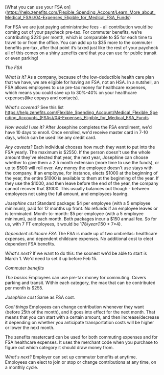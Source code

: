 [What you can use your FSA on] (https://help.zenefits.com/Flexible_Spending_Account/Learn_More_about_Medical_FSAs/04-Expenses_Eligible_for_Medical_FSA_Funds) 

For FSA we are just paying administrative fees - all contribution would be coming out of your paycheck pre-tax.
For commuter benefits, we’re contributing $220 per month, which is comparable to $5 for each time to travel to or from the office.
You can add up to $35 more to the commuter benefits pre-tax, after that point it’s taxed just like the rest of your paycheck
all of this comes on a shiny zenefits card that you can use for public transit or even parking!


*The FSA*

*What is it?*
As a company, because of the low-deductible health care plan that we have, we are eligible for having an FSA, not an HSA. In a nutshell, an FSA allows employees to use pre-tax money for healthcare expenses, which means you could save up to 30%-40% on your healthcare expenses(like copays and contacts).

*What's covered?* 
See this list https://help.zenefits.com/Flexible_Spending_Account/Medical_Flexible_Spending_Accounts_(FSAs)/04-Expenses_Eligible_for_Medical_FSA_Funds

*How would I use it?*
After Josephine completes the FSA enrollment, we'd have 10 days to enroll. Once enrolled, we'd receive master card in 7-10 days, which can be used like any credit card.

*Any caveats?*
Each individual chooses how much they want to put into the FSA yearly. The maximum is $2550. If the person doesn't use the whole amount they've elected that year, the next year, Josephine can choose whether to give them a 2.5 month extension (more time to use the funds), or up to $500 will roll over. Any money the employee doesn't use stays with the company. If an employee, for instance, elects $1000 at the beginning of the year, the entire $1000 is available to them at the beginning of the year. If they use the $1000, and then leave before the end of the year, the company cannot recover that $1000. This usually balances out though - between employees not using the full amount, and employees leaving.
 
*Josephine cost*
Standard package: $4 per employee (with a 5 employee minimum), paid for 12 months up front. No refunds if an employee leaves or is terminated. 
Month-to-month: $5 per employee (with a 5 employee minimum), paid each month.
Both packages incur a $150 annual fee. 
So for us, with 7 FT employees, it would be $178/year ($150 + 7*4).

*Dependent childcare FSA*
The FSA is made up of two umbrellas: healthcare expenses, and dependent childcare expenses. No additional cost to elect dependent FSA benefits.

*What's next?*
 If we want to do this: the soonest we'd be able to start is March 1. We'd need to set it up before Feb 15.

*Commuter benefits*

*The basics*
Employees can use pre-tax money for commuting. Covers parking and transit. Within each category, the max that can be contributed per month is $255.

*Josephine cost*
Same as FSA cost. 

*Cool things*
Employees can change contribution whenever they want (before 25th of the month), and it goes into effect for the next month. That means that you can start with a certain amount, and then increase/decrease it depending on whether you anticipate transportation costs will be higher or lower the next month. 

The zenefits mastercard can be used for both commuting expenses and for FSA healthcare expenses. It uses the merchant code when you purchase to figure out which category it should draw money from.

*What's next?*
Employer can set up commuter benefits at anytime. Employees can elect to join or stop or change contributions at any time, on a monthly cycle.
